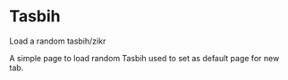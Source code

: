 # Tasbih
Load a random tasbih/zikr

A simple page to load random Tasbih used to set as default page for new tab.
